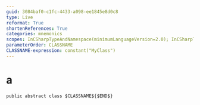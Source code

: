 ```yaml
---
guid: 3084baf0-c1fc-4433-a098-ee1845e8d0c8
type: Live
reformat: True
shortenReferences: True
categories: mnemonics
scopes: InCSharpTypeAndNamespace(minimumLanguageVersion=2.0); InCSharpTypeMember(minimumLanguageVersion=2.0)
parameterOrder: CLASSNAME
CLASSNAME-expression: constant("MyClass")
---
```


# a



```
public abstract class $CLASSNAME${$END$}
```
